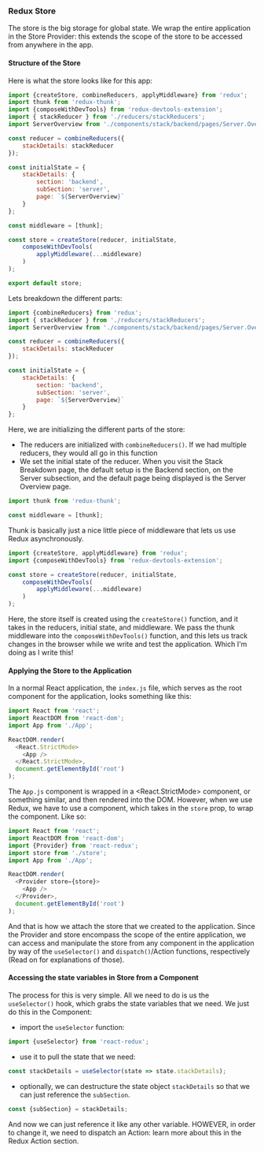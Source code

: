 ### Redux Store

The store is the big storage for global state. We wrap the entire application in the Store Provider: this extends the scope of the store to be accessed from anywhere in the app.

#### Structure of the Store

Here is what the store looks like for this app:

```javascript
import {createStore, combineReducers, applyMiddleware} from 'redux';
import thunk from 'redux-thunk';
import {composeWithDevTools} from 'redux-devtools-extension';
import { stackReducer } from './reducers/stackReducers';
import ServerOverview from './components/stack/backend/pages/Server.Overview.md';

const reducer = combineReducers({
    stackDetails: stackReducer
});

const initialState = {
    stackDetails: {
        section: 'backend',
        subSection: 'server',
        page: `${ServerOverview}`
    }
};

const middleware = [thunk];

const store = createStore(reducer, initialState, 
    composeWithDevTools(
        applyMiddleware(...middleware)
    )    
);

export default store;
```

Lets breakdown the different parts:

```javascript
import {combineReducers} from 'redux';
import { stackReducer } from './reducers/stackReducers';
import ServerOverview from './components/stack/backend/pages/Server.Overview.md';

const reducer = combineReducers({
    stackDetails: stackReducer
});

const initialState = {
    stackDetails: {
        section: 'backend',
        subSection: 'server',
        page: `${ServerOverview}`
    }
};
```

Here, we are initializing the different parts of the store:
- The reducers are initialized with `combineReducers()`. If we had multiple reducers, they would all go in this function
- We set the initial state of the reducer. When you visit the Stack Breakdown page, the default setup is the Backend section, on the Server subsection, and the default page being displayed is the Server Overview page. 


```javascript
import thunk from 'redux-thunk';

const middleware = [thunk];
```

Thunk is basically just a nice little piece of middleware that lets us use Redux asynchronously.


```javascript
import {createStore, applyMiddleware} from 'redux';
import {composeWithDevTools} from 'redux-devtools-extension';

const store = createStore(reducer, initialState, 
    composeWithDevTools(
        applyMiddleware(...middleware)
    )    
);
```

Here, the store itself is created using the `createStore()` function, and it takes in the reducers, initial state, and middleware. We pass the thunk middleware into the `composeWithDevTools()` function, and this lets us track changes in the browser while we write and test the application. Which I'm doing as I write this!


#### Applying the Store to the Application

In a normal React application, the `index.js` file, which serves as the root component for the application, looks something like this:

```javascript
import React from 'react';
import ReactDOM from 'react-dom';
import App from './App';

ReactDOM.render(
  <React.StrictMode>
    <App />
  </React.StrictMode>,
  document.getElementById('root')
);
```

The `App.js` component is wrapped in a <React.StrictMode> component, or something similar, and then rendered into the DOM. However, when we use Redux, we have to use a <Provider> component, which takes in the `store` prop, to wrap the <App/> component. Like so:

```javascript
import React from 'react';
import ReactDOM from 'react-dom';
import {Provider} from 'react-redux';
import store from './store';
import App from './App';

ReactDOM.render(
  <Provider store={store}>
    <App />
  </Provider>,
  document.getElementById('root')
);
```

And that is how we attach the store that we created to the application. Since the Provider and store encompass the scope of the entire application, we can access and manipulate the store from any component in the application by way of the `useSelector()` and `dispatch()`/Action functions, respectively (Read on for explanations of those).

#### Accessing the state variables in Store from a Component

The process for this is very simple. All we need to do is us the `useSelector()` hook, which grabs the state variables that we need. We just do this in the Component:
- import the `useSelector` function:
```javascript
import {useSelector} from 'react-redux';
```
- use it to pull the state that we need:
```javascript
const stackDetails = useSelector(state => state.stackDetails);
```
- optionally, we can destructure the state object `stackDetails` so that we can just reference the `subSection`.
```javascript
const {subSection} = stackDetails;
```

And now we can just reference it like any other variable. HOWEVER, in order to change it, we need to dispatch an Action: learn more about this in the Redux Action section.